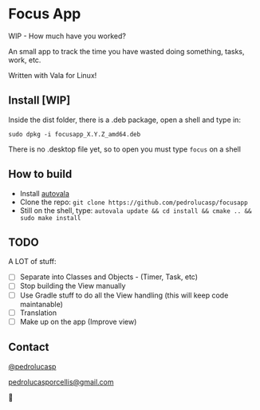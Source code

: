 # Focus App
WIP - How much have you worked?

An small app to track the time you have wasted doing something, tasks, work, etc.

Written with Vala for Linux!

## Install [WIP]

Inside the dist folder, there is a .deb package, open a shell and type in:

`sudo dpkg -i focusapp_X.Y.Z_amd64.deb`

There is no .desktop file yet, so to open you must type `focus` on a shell

## How to build

- Install [autovala](https://github.com/rastersoft/autovala) 
- Clone the repo: `git clone https://github.com/pedrolucasp/focusapp`
- Still on the shell, type: `autovala update && cd install && cmake .. && sudo make install`

## TODO

A LOT of stuff:

- [ ] Separate into Classes and Objects - (Timer, Task, etc)
- [ ] Stop building the View manually
- [ ] Use Gradle stuff to do all the View handling (this will keep code maintanable)
- [ ] Translation
- [ ] Make up on the app (Improve view)

## Contact
[@pedrolucasp](http://www.twitter.com/pedrolucasp) 

[pedrolucasporcellis@gmail.com](mailto:pedrolucasporcellis@gmail.com)

:metal:
